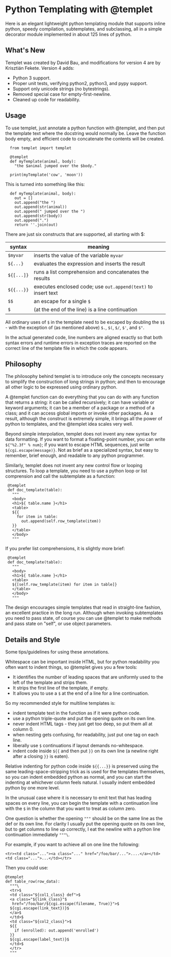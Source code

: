 # Python Templating with @templet

Here is an elegant lightweight python templating module that supports inline python, speedy compilation, subtemplates, and subclassing, all in a simple decorator module implemented in about 125 lines of python.

## What's New

Templet was created by David Bau, and modifications for version 4 are by Krisztián Fekete. Version 4 adds:

 * Python 3 support.
 * Proper unit tests, verifying python2, python3, and pypy support.
 * Support only unicode strings (no bytestrings).
 * Removed special case for empty-first-newline.
 * Cleaned up code for readability.

## Usage

To use templet, just annotate a python function with @templet, and then put the template text where the docstring would normally be. Leave the function body empty, and efficient code to concatenate the contents will be created.

```
  from templet import templet
  
  @templet
  def myTemplate(animal, body):
    "the $animal jumped over the $body."
  
  print(myTemplate('cow', 'moon'))
```

This is turned into something like this:

```
  def myTemplate(animal, body):
    out = []
    out.append("the ")
    out.append(str(animal))
    out.append(" jumped over the ")
    out.append(str(body))
    out.append(".")
    return ''.join(out)
```

There are just six constructs that are supported, all starting with $:

| syntax | meaning |
|--------|---------|
| `$myvar` | inserts the value of the variable `myvar` |
| `${...}` |  evaluates the expression and inserts the result |
| `${[...]}` |  runs a list comprehension and concatenates the results |
| `${{...}}` | executes enclosed code; use `out.append(text)` to insert text |
| `$$` | an escape for a single `$` |
| `$` | (at the end of the line) is a line continuation |

All ordinary uses of `$` in the template need to be escaped by doubling the `$$` - with the exception of (as mentioned above) `$.`, `$(`, `$/`, `$'`, and `$"`.

In the actual generated code, line numbers are aligned exactly so that both syntax errors and runtime errors in exception traces are reported on the correct line of the template file in which the code appears.

## Philosophy

The philosophy behind templet is to introduce only the concepts necessary to simplify the construction of long strings in python; and then to encourage all other logic to be expressed using ordinary python.

A @templet function can do everything that you can do with any function that returns a string: it can be called recursively; it can have variable or keyword arguments; it can be a member of a package or a method of a class; and it can access global imports or invoke other packages. As a result, although the construct is extremely simple, it brings all the power of python to templates, and the @templet idea scales very well.

Beyond simple interpolation, templet does not invent any new syntax for data formatting. If you want to format a floating-point number, you can write `${"%2.3f" % num}`; if you want to escape HTML sequences, just write `${cgi.escape(message)}`. Not as brief as a specialized syntax, but easy to remember, brief enough, and readable to any python programmer.

Similarly, templet does not invent any new control flow or looping structures. To loop a template, you need to use a python loop or list comprension and call the subtemplate as a function:

```
 @templet
 def doc_template(table):
   """
   <body>
   <h1>${ table.name }</h1>
   <table>
   ${{
     for item in table:
       out.append(self.row_template(item))
   }}
   </table>
   </body>
   """
```

If you prefer list comprehensions, it is slightly more brief:

```
 @templet
 def doc_template(table):
   """
   <body>
   <h1>${ table.name }</h1>
   <table>
   ${[self.row_template(item) for item in table]}
   </table>
   </body>
   """
```

The design encourages simple templates that read in straight-line fashion, an excellent practice in the long run. Although when invoking subtemplates you need to pass state, of course you can use @templet to make methods and pass state on "self", or use object parameters.

## Details and Style

Some tips/guidelines for using these annotations.

Whitespace can be important inside HTML, but for python readability you often want to indent things, so @templet gives you a few tools:

 * It identifies the number of leading spaces that are uniformly used to the left of the template and strips them.
 * It strips the first line of the template, if empty.
 * It allows you to use a `$` at the end of a line for a line continuation.

So my recommended style for multiline templates is:

 * indent template text in the function as if it were python code.
 * use a python triple-quote and put the opening quote on its own line.
 * never indent HTML tags - they just get too deep, so put them all at column 0.
 * when nesting gets confusing, for readability, just put one tag on each line.
 * liberally use `$` continuations if layout demands no-whitespace.
 * indent code inside `${{` and then put `}}` on its own line (a newline right after a closing `}}` is eaten).

Relative indenting for python code inside `${{...}}` is preserved using the same leading-space-stripping trick as is used for the templates themselves, so you can indent embedded python as normal, and you can start the indenting at whichever column feels natural. I usually indent embedded python by one more level.

In the unusual case where it is necessary to emit text that has leading spaces on every line, you can begin the template with a continuation line with the `$` in the column that you want to treat as column zero.

One question is whether the opening `"""` should be on the same line as the def or its own line. For clarity I usually put the opening quote on its own line, but to get columns to line up correctly, I eat the newline with a python line continuation immediately `"""\`.

For example, if you want to achieve all on one line the following:


```
<tr><td class="..."><a class="..." href="/foo/bar/...">....</a></td><td class="...">...</td></tr>
```

Then you could use:

```
@templet
def table_row(row_data):
  """\
  <tr>$
  <td class="${col1_class} def">$
  <a class="${link_class}"$
   href="/foo/bar/${cgi.escape(filename, True)}">$
  ${cgi.escape(link_text})}$
  </a>$
  </td>$
  <td class="${col2_class}">$
  ${{
    if (enrolled): out.append('enrolled')
  }}
  ${cgi.escape(label_text)}$
  </td>$
  </tr>
  """
```
